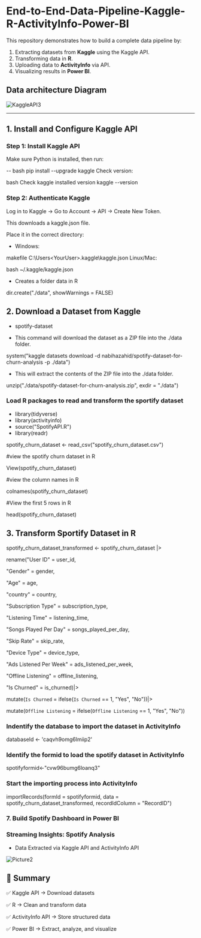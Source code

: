 # End-to-End-Data-Pipeline-Kaggle-R-ActivityInfo-Power-BI
This repository demonstrates how to build a complete data pipeline by:  
1. Extracting datasets from **Kaggle** using the Kaggle API.  
2. Transforming data in **R**.  
3. Uploading data to **ActivityInfo** via API.  
4. Visualizing results in **Power BI**. 

## Data architecture Diagram
![KaggleAPI3](https://github.com/user-attachments/assets/7b27be49-db7c-40eb-b9ed-5fee57ef579b)

---

## 1. Install and Configure Kaggle API  

### Step 1: Install Kaggle API  

Make sure Python is installed, then run:  

-- bash
pip install --upgrade kaggle
Check version:

bash
Check kaggle installed version
kaggle --version

### Step 2: Authenticate Kaggle

Log in to Kaggle → Go to Account → API → Create New Token.

This downloads a kaggle.json file.

Place it in the correct directory:

- Windows:

makefile
C:\Users\<YourUser>\.kaggle\kaggle.json
Linux/Mac:

bash
~/.kaggle/kaggle.json

- Creates a folder data in R

dir.create("./data", showWarnings = FALSE)

## 2. Download a Dataset from Kaggle

- spotify-dataset

- This command will download the dataset as a ZIP file into the ./data folder.

system("kaggle datasets download -d nabihazahid/spotify-dataset-for-churn-analysis -p ./data")

- This will extract the contents of the ZIP file into the ./data folder.

unzip("./data/spotify-dataset-for-churn-analysis.zip", exdir = "./data")

### Load R packages to read and transform the sportify dataset

- library(tidyverse)
- library(activityinfo)
- source("SpotifyAPI.R")
- library(readr)


spotify_churn_dataset <- read_csv("spotify_churn_dataset.csv")

#view the spotify churn dataset in R

View(spotify_churn_dataset)

#view the column names in R

colnames(spotify_churn_dataset)

#View the first 5 rows in R

head(spotify_churn_dataset)

## 3. Transform Sportify Dataset in R

spotify_churn_dataset_transformed <- spotify_churn_dataset |>

  rename("User ID" = user_id,
  
  "Gender" = gender,
  
  "Age" = age,
  
  "country" = country,
  
  "Subscription Type" = subscription_type,
  
  "Listening Time" = listening_time,
  
  "Songs Played Per Day" = songs_played_per_day,
  
  "Skip Rate" = skip_rate,
  
  "Device Type" = device_type,
  
  "Ads Listened Per Week" = ads_listened_per_week,
  
  "Offline Listening" = offline_listening,
  
  "Is Churned" = is_churned)|>
  
  mutate(`Is Churned` = ifelse(`Is Churned` == 1, "Yes", "No"))|>
  
  mutate(`Offline Listening` = ifelse(`Offline Listening` == 1, "Yes", "No"))

### Indentify the database to import the dataset in ActivityInfo 

databaseId <- 'caqvh9omg6lmiip2'

### Identify the formid to load the spotify dataset in ActivityInfo

spotifyformid<-"cvw96bumg6loanq3"


### Start the importing process into ActivityInfo

importRecords(formId = spotifyformid, data = spotify_churn_dataset_transformed, 
              recordIdColumn = "RecordID")

### 7. Build Spotify Dashboard in Power BI

### Streaming Insights: Spotify Analysis

- Data Extracted via Kaggle API and ActivityInfo API

![Picture2](https://github.com/user-attachments/assets/9e39b7bd-a549-4d2b-9321-824fbc527d55)


## 📌 Summary

✅ Kaggle API → Download datasets

✅ R → Clean and transform data

✅ ActivityInfo API → Store structured data

✅ Power BI → Extract, analyze, and visualize
